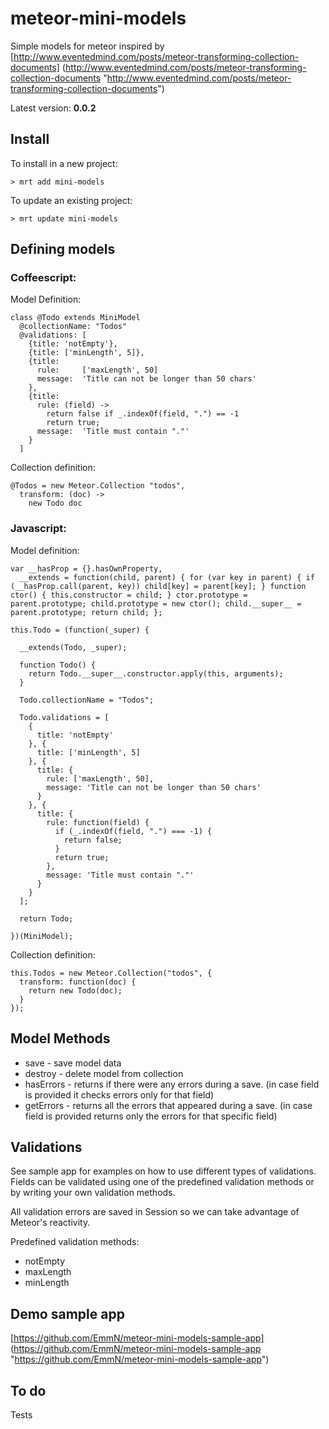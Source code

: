 meteor-mini-models
==================

Simple models for meteor inspired by [http://www.eventedmind.com/posts/meteor-transforming-collection-documents] (http://www.eventedmind.com/posts/meteor-transforming-collection-documents "http://www.eventedmind.com/posts/meteor-transforming-collection-documents")

Latest version: **0.0.2**

## Install
To install in a new project:

    > mrt add mini-models

To update an existing project:

    > mrt update mini-models

## Defining models
### Coffeescript:
Model Definition:

    class @Todo extends MiniModel
      @collectionName: "Todos"
      @validations: [
        {title: 'notEmpty'},
        {title: ['minLength', 5]},
        {title: 
          rule:     ['maxLength', 50]
          message:  'Title can not be longer than 50 chars'
        },
        {title:
          rule: (field) ->
            return false if _.indexOf(field, ".") == -1
            return true;
          message:  'Title must contain "."'
        }
      ]

Collection definition:

    @Todos = new Meteor.Collection "todos",
      transform: (doc) ->
        new Todo doc

### Javascript:
Model definition:

    var __hasProp = {}.hasOwnProperty,
      __extends = function(child, parent) { for (var key in parent) { if (__hasProp.call(parent, key)) child[key] = parent[key]; } function ctor() { this.constructor = child; } ctor.prototype = parent.prototype; child.prototype = new ctor(); child.__super__ = parent.prototype; return child; };
    
    this.Todo = (function(_super) {
    
      __extends(Todo, _super);
    
      function Todo() {
        return Todo.__super__.constructor.apply(this, arguments);
      }
    
      Todo.collectionName = "Todos";
    
      Todo.validations = [
        {
          title: 'notEmpty'
        }, {
          title: ['minLength', 5]
        }, {
          title: {
            rule: ['maxLength', 50],
            message: 'Title can not be longer than 50 chars'
          }
        }, {
          title: {
            rule: function(field) {
              if (_.indexOf(field, ".") === -1) {
                return false;
              }
              return true;
            },
            message: 'Title must contain "."'
          }
        }
      ];
    
      return Todo;
    
    })(MiniModel);

Collection definition:

    this.Todos = new Meteor.Collection("todos", {
      transform: function(doc) {
        return new Todo(doc);
      }
    });

## Model Methods

- save - save model data
- destroy - delete model from collection
- hasErrors - returns if there were any errors during a save. (in case field is provided it checks errors only for that field)
- getErrors - returns all the errors that appeared during a save. (in case field is provided returns only the errors for that specific field)

## Validations
See sample app for examples on how to use different types of validations. Fields can be validated using one of the predefined validation methods or by writing your own validation methods.

All validation errors are saved in Session so we can take advantage of Meteor's reactivity.

Predefined validation methods:

- notEmpty
- maxLength
- minLength

## Demo sample app
[https://github.com/EmmN/meteor-mini-models-sample-app] (https://github.com/EmmN/meteor-mini-models-sample-app "https://github.com/EmmN/meteor-mini-models-sample-app")


## To do
Tests